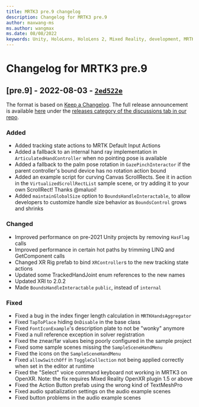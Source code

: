 ```yaml
---
title: MRTK3 pre.9 changelog
description: Changelog for MRTK3 pre.9
author: maxwang-ms
ms.author: wangmax
ms.date: 08/08/2022
keywords: Unity, HoloLens, HoloLens 2, Mixed Reality, development, MRTK, MRTK3, MRTK3 preview, MRTK3 public preview, changelog, MRTK3 changelog
---
```


# Changelog for MRTK3 pre.9

## [pre.9] - 2022-08-03 - [`2ed522e`](https://github.com/microsoft/MixedRealityToolkit-Unity/commit/2ed522e)

The format is based on [Keep a Changelog](https://keepachangelog.com/en/1.0.0/). The full release announcement is available [here](https://github.com/microsoft/MixedRealityToolkit-Unity/discussions/10824) under the [releases category of the discussions tab in our repo](https://github.com/microsoft/MixedRealityToolkit-Unity/discussions/categories/releases).

### Added

- Added tracking state actions to MRTK Default Input Actions
- Added a fallback to an internal hand ray implementation in `ArticulatedHandController` when no pointing pose is available
- Added a fallback to the palm pose rotation in `GazePinchInteractor` if the parent controller's bound device has no rotation action bound
- Added an example script for curving Canvas ScrollRects. See it in action in the `VirtualizedScrollRectList` sample scene, or try adding it to your own ScrollRect! Thanks @maluoi!
- Added `maintainGlobalSize` option to `BoundsHandleInteractable`, to allow developers to customize handle size behavior as `BoundsControl` grows and shrinks

### Changed

- Improved performance on pre-2021 Unity projects by removing `HasFlag` calls
- Improved performance in certain hot paths by trimming LINQ and GetComponent calls
- Changed XR Rig prefab to bind `XRController`s to the new tracking state actions
- Updated some TrackedHandJoint enum references to the new names
- Updated XRI to 2.0.2
- Made `BoundsHandleInteractable` `public`, instead of `internal`

### Fixed

- Fixed a bug in the index finger length calculation in `MRTKHandsAggregator`
- Fixed `TapToPlace` hiding `OnDisable` in the base class
- Fixed `FontIconExample`'s description plate to not be "wonky" anymore
- Fixed a null reference exception in solver registration
- Fixed the znear/far values being poorly configured in the sample project
- Fixed some sample scenes missing the `SampleSceneHandMenu`
- Fixed the icons on the `SampleSceneHandMenu`
- Fixed `allowSwitchOff` in `ToggleCollection` not being applied correctly when set in the editor at runtime
- Fixed the "Select" voice command keyboard not working in MRTK3 on OpenXR. Note: the fix requires Mixed Reality OpenXR plugin 1.5 or above
- Fixed the Action Button prefab using the wrong kind of TextMeshPro
- Fixed audio spatialization settings on the audio example scenes
- Fixed button problems in the audio example scenes
